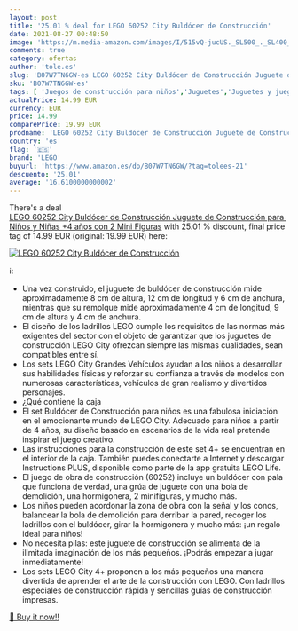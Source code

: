 ```yaml
---
layout: post
title: '25.01 % deal for LEGO 60252 City Buldócer de Construcción'
date: 2021-08-27 00:48:50
image: 'https://m.media-amazon.com/images/I/515vQ-jucUS._SL500_._SL400_.jpg'
comments: true
category: ofertas
author: 'tole.es'
slug: 'B07W7TN6GW-es LEGO 60252 City Buldócer de Construcción Juguete de...'
sku: 'B07W7TN6GW-es'
tags: [ 'Juegos de construcción para niños','Juguetes','Juguetes y juegos','Sets de construcción','lego', ]
actualPrice: 14.99 EUR
currency: EUR
price: 14.99
comparePrice: 19.99 EUR
prodname: 'LEGO 60252 City Buldócer de Construcción Juguete de Construcción para Niños y Niñas +4 años con 2 Mini Figuras'
country: 'es'
flag: '🇪🇸'
brand: 'LEGO'
buyurl: 'https://www.amazon.es/dp/B07W7TN6GW/?tag=tolees-21'
descuento: '25.01'
average: '16.6100000000002'
---
```


There's a deal [LEGO 60252 City Buldócer de Construcción Juguete de Construcción para Niños y Niñas +4 años con 2 Mini Figuras](https://www.amazon.es/dp/B07W7TN6GW/?tag=tolees-21)  with  25.01 % discount, final price tag of  14.99 EUR (original: 19.99 EUR) here:

[![LEGO 60252 City Buldócer de Construcción](https://m.media-amazon.com/images/I/515vQ-jucUS._SL500_._SL400_.jpg)](https://www.amazon.es/dp/B07W7TN6GW/?tag=tolees-21)

ℹ️:

- Una vez construido, el juguete de buldócer de construcción mide aproximadamente 8 cm de altura, 12 cm de longitud y 6 cm de anchura, mientras que su remolque mide aproximadamente 4 cm de longitud, 9 cm de altura y 4 cm de anchura.
- El diseño de los ladrillos LEGO cumple los requisitos de las normas más exigentes del sector con el objeto de garantizar que los juguetes de construcción LEGO City ofrezcan siempre las mismas cualidades, sean compatibles entre sí.
- Los sets LEGO City Grandes Vehículos ayudan a los niños a desarrollar sus habilidades físicas y reforzar su confianza a través de modelos con numerosas características, vehículos de gran realismo y divertidos personajes.
- ¿Qué contiene la caja
- El set Buldócer de Construcción para niños es una fabulosa iniciación en el emocionante mundo de LEGO City. Adecuado para niños a partir de 4 años, su diseño basado en escenarios de la vida real pretende inspirar el juego creativo.
- Las instrucciones para la construcción de este set 4+ se encuentran en el interior de la caja. También puedes conectarte a Internet y descargar Instructions PLUS, disponible como parte de la app gratuita LEGO Life.
- El juego de obra de construcción (60252) incluye un buldócer con pala que funciona de verdad, una grúa de juguete con una bola de demolición, una hormigonera, 2 minifiguras, y mucho más.
- Los niños pueden acordonar la zona de obra con la señal y los conos, balancear la bola de demolición para derribar la pared, recoger los ladrillos con el buldócer, girar la hormigonera y mucho más: ¡un regalo ideal para niños!
- No necesita pilas: este juguete de construcción se alimenta de la ilimitada imaginación de los más pequeños. ¡Podrás empezar a jugar inmediatamente!
- Los sets LEGO City 4+ proponen a los más pequeños una manera divertida de aprender el arte de la construcción con LEGO. Con ladrillos especiales de construcción rápida y sencillas guías de construcción impresas.

[🛒 Buy it now!!](https://www.amazon.es/dp/B07W7TN6GW/?tag=tolees-21)
